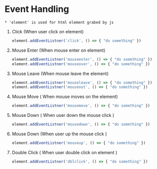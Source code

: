# Event Handling

``` * 'element' is used for html element grabed by js ```

1. Click (When user click on element)

    ```js
    element.addEventListner('click', () => { "do something" })
    ```
2. Mouse Enter (When mouse enter on element)

    ```js
    element.addEventListner('mouseenter', () => { "do something" })
    element.addEventListner('mouseover', () => { "do something" })
    ```
3. Mouse Leave (When mouse leave the element)

    ```js
    element.addEventListner('mouseleave', () => { "do something" })
    element.addEventListner('mouseout', () => { "do something" })
    ```

4. Mouse Move ( When mouse moves on the element)

    ```js
    element.addEventListner('mousemove', () => { "do something" })
    ```
5. Mouse Down ( When user down the mouse click )

    ```js
    element.addEventListner('mousedown', () => { "do something" })
    ```
6. Mouse Down (When user up the mouse click )

    ```js
    element.addEventListner('mouseup', () => { "do something" })
    ```
7. Double Click ( When user double click on element )

    ```js
    element.addEventListner('dblclick', () => { "do something" })
    ```
